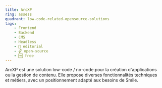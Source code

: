 ```yaml
---
title: ArcXP
ring: assess
quadrant: low-code-related-opensource-solutions
tags:
    - Frontend
    - Backend
    - CMS
    - Headless
    - 📰 editorial
    - 🔓 open-source
    - 🆓 free
---
```


ArcXP est une solution low-code / no-code pour la création d'applications ou la gestion de contenu. Elle propose diverses fonctionnalités techniques et métiers, avec un positionnement adapté aux besoins de Smile.
